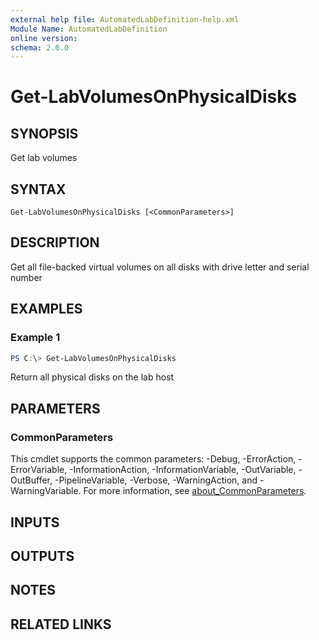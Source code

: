 ```yaml
---
external help file: AutomatedLabDefinition-help.xml
Module Name: AutomatedLabDefinition
online version:
schema: 2.0.0
---
```


# Get-LabVolumesOnPhysicalDisks

## SYNOPSIS
Get lab volumes

## SYNTAX

```
Get-LabVolumesOnPhysicalDisks [<CommonParameters>]
```

## DESCRIPTION
Get all file-backed virtual volumes on all disks with drive letter and serial number

## EXAMPLES

### Example 1
```powershell
PS C:\> Get-LabVolumesOnPhysicalDisks
```

Return all physical disks on the lab host

## PARAMETERS

### CommonParameters
This cmdlet supports the common parameters: -Debug, -ErrorAction, -ErrorVariable, -InformationAction, -InformationVariable, -OutVariable, -OutBuffer, -PipelineVariable, -Verbose, -WarningAction, and -WarningVariable. For more information, see [about_CommonParameters](http://go.microsoft.com/fwlink/?LinkID=113216).

## INPUTS

## OUTPUTS

## NOTES

## RELATED LINKS
